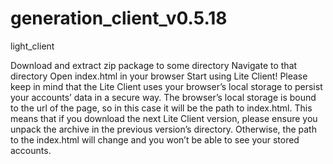 # generation_client_v0.5.18
light_client

Download and extract zip package to some directory
Navigate to that directory
Open index.html in your browser
Start using Lite Client!
Please keep in mind that the Lite Client uses your browser’s local storage to persist your accounts’ data in a secure way. The browser’s local storage is bound to the url of the page, so in this case it will be the path to index.html. This means that if you download the next Lite Client version, please ensure you unpack the archive in the previous version’s directory. Otherwise, the path to the index.html will change and you won’t be able to see your stored accounts.
